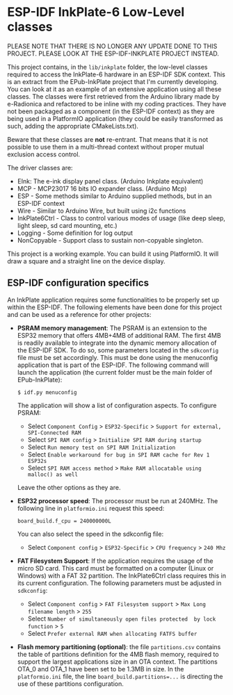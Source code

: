 # ESP-IDF InkPlate-6 Low-Level classes

PLEASE NOTE THAT THERE IS NO LONGER ANY UPDATE DONE TO THIS PROJECT. PLEASE LOOK AT THE ESP-IDF-INKPLATE PROJECT INSTEAD.

This project contains, in the `lib/inkplate` folder, the low-level classes required to access the InkPlate-6 hardware in an ESP-IDF SDK context. This is an extract from the EPub-InkPlate project that I'm currently developing. You can look at it as an example of an extensive application using all these classes. The classes were first retrieved from the Arduino library made by e-Radionica and refactored to be inline with my coding practices. They have not been packaged as a component (in the ESP-IDF context) as they are being used in a PlatformIO application (they could be easily transformed as such, adding the appropriate CMakeLists.txt). 

Beware that these classes are **not** re-entrant. That means that it is not possible to use them in a multi-thread context without proper mutual exclusion access control. 

The driver classes are:

- EInk: The e-ink display panel class. (Arduino Inkplate equivalent)
- MCP - MCP23017 16 bits IO expander class. (Arduino Mcp)
- ESP - Some methods similar to Arduino supplied methods, but in an ESP-IDF context
- Wire - Similar to Arduino Wire, but built using i2c functions
- InkPlate6Ctrl - Class to control various modes of usage (like deep sleep, light sleep, sd card mounting, etc.)
- Logging - Some definition for log output
- NonCopyable - Support class to sustain non-copyable singleton.

This project is a working example. You can build it using PlatformIO. It will draw a square and a straight line on the device display.

## ESP-IDF configuration specifics

An InkPlate application requires some functionalities to be properly set up within the ESP-IDF. The following elements have been done for this project and can be used as a reference for other projects:

- **PSRAM memory management**: The PSRAM is an extension to the ESP32 memory that offers 4MB+4MB of additional RAM. The first 4MB is readily available to integrate into the dynamic memory allocation of the ESP-IDF SDK. To do so, some parameters located in the `sdkconfig` file must be set accordingly. This must be done using the menuconfig application that is part of the ESP-IDF. The following command will launch the application (the current folder must be the main folder of EPub-InkPlate):

  ```
  $ idf.py menuconfig
  ```

  The application will show a list of configuration aspects. To configure PSRAM:

  - Select `Component Config` > `ESP32-Specific` > `Support for external, SPI-Connected RAM`
  - Select `SPI RAM config` > `Initialize SPI RAM during startup`
  - Select `Run memory test on SPI RAM Initialization`
  - Select `Enable workaround for bug in SPI RAM cache for Rev 1 ESP32s`
  - Select `SPI RAM access method` > `Make RAM allocatable using malloc() as well`

  Leave the other options as they are. 

- **ESP32 processor speed**: The processor must be run at 240MHz. The following line in `platformio.ini` request this speed:

    ```
    board_build.f_cpu = 240000000L
    ```
  You can also select the speed in the sdkconfig file:

  - Select `Component config` > `ESP32-Specific` > `CPU frequency` > `240 Mhz`

- **FAT Filesystem Support**: If the application requires the usage of the micro SD card. This card must be formatted on a computer (Linux or Windows) with a FAT 32 partition. The InkPlate6Ctrl class requires this in its current configuration. The following parameters must be adjusted in `sdkconfig`:

  - Select `Component config` > `FAT Filesystem support` > `Max Long filename length` > `255`
  - Select `Number of simultaneously open files protected  by lock function` > `5`
  - Select `Prefer external RAM when allocating FATFS buffer`

- **Flash memory partitioning (optional)**: the file `partitions.csv` contains the table of partitions definition for the 4MB flash memory, required to support the largest applications size in an OTA context. The partitions OTA_0 and OTA_1 have been set to be 1.3MB in size. In the `platformio.ini` file, the line `board_build.partitions=...` is directing the use of these partitions configuration. 
 
